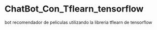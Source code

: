 # ChatBot_Con_Tflearn_tensorflow
 bot recomendador de peliculas utilizando la libreria tflearn de tensorflow
